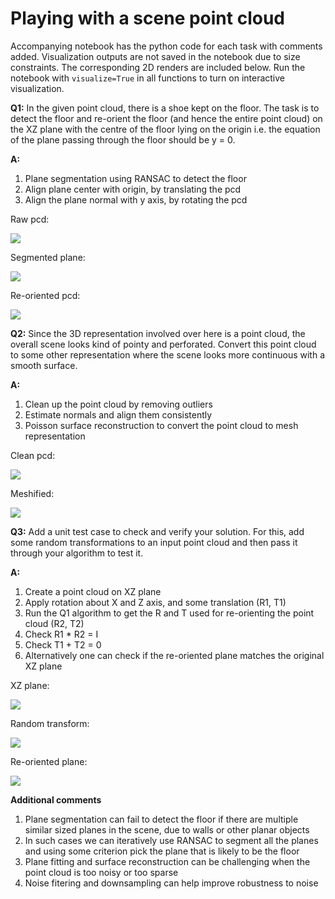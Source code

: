 # Playing with a scene point cloud

Accompanying notebook has the python code for each task with comments added.
Visualization outputs are not saved in the notebook due to size constraints. The corresponding 2D renders are included below. Run the notebook with `visualize=True` in all functions to turn on interactive visualization.

**Q1:**
In the given point cloud, there is a shoe kept on the floor. The task is to detect the floor and re-orient the floor (and hence the entire point cloud) on the XZ plane with the centre of the floor lying on the origin i.e. the equation of the plane passing through the floor should be y = 0.

**A:** 

1. Plane segmentation using RANSAC to detect the floor
2. Align plane center with origin, by translating the pcd
3. Align the plane normal with y axis, by rotating the pcd

Raw pcd:

![](https://github.com/anupamasekar/pc-assignment/blob/main/data/raw-pcd.png)

Segmented plane:

![](https://github.com/anupamasekar/pc-assignment/blob/main/data/segmented-plane.png)

 Re-oriented pcd:

![](https://github.com/anupamasekar/pc-assignment/blob/main/data/reoriented-pcd.png)

**Q2:**
Since the 3D representation involved over here is a point cloud, the overall scene looks kind of pointy and perforated. Convert this point cloud to some other representation where the scene looks more continuous with a smooth surface.

**A:**

1. Clean up the point cloud by removing outliers
2. Estimate normals and align them consistently
3. Poisson surface reconstruction to convert the point cloud to mesh representation

Clean pcd:

![](https://github.com/anupamasekar/pc-assignment/blob/main/data/clean-pcd.png)

Meshified:

![](https://github.com/anupamasekar/pc-assignment/blob/main/data/meshified.png)

**Q3:**
Add a unit test case to check and verify your solution. For this, add some random transformations to an input point cloud and then pass it through your algorithm to test it.

**A:**

1. Create a point cloud on XZ plane
2. Apply rotation about X and Z axis, and some translation (R1, T1)
3. Run the Q1 algorithm to get the R and T used for re-orienting the point cloud (R2, T2)
4. Check R1 * R2 = I
5. Check T1 + T2 = 0
6. Alternatively one can check if the re-oriented plane matches the original XZ plane

XZ plane:

![](https://github.com/anupamasekar/pc-assignment/blob/main/data/init-plane.png)

Random transform:

![](https://github.com/anupamasekar/pc-assignment/blob/main/data/random-transform-plane.png)

Re-oriented plane:

![](https://github.com/anupamasekar/pc-assignment/blob/main/data/reoriented-plane.png)

**Additional comments**
1. Plane segmentation can fail to detect the floor if there are multiple similar sized planes in the scene, due to walls or other planar objects
2. In such cases we can iteratively use RANSAC to segment all the planes and using some criterion pick the plane that is likely to be the floor
3. Plane fitting and surface reconstruction can be challenging when the point cloud is too noisy or too sparse
4. Noise fitering and downsampling can help improve robustness to noise
